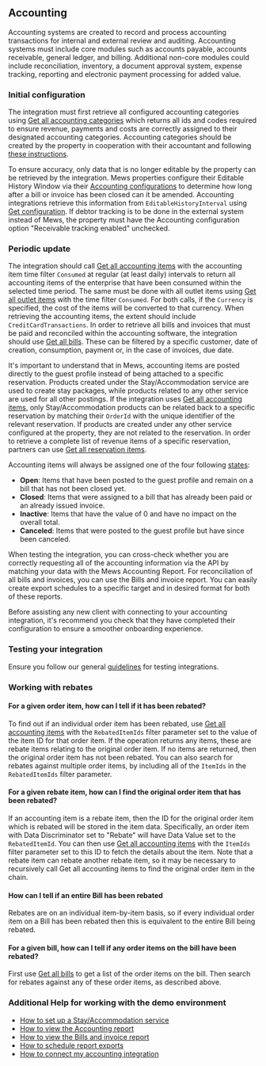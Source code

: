 ## Accounting

Accounting systems are created to record and process accounting transactions for internal and external review and auditing. Accounting systems must include core modules such as accounts payable, accounts receivable, general ledger, and billing. Additional non-core modules could include reconciliation, inventory, a document approval system, expense tracking, reporting and electronic payment processing for added value. 

### Initial configuration

The integration must first retrieve all configured accounting categories using [Get all accounting categories](../operations/finance.md#get-all-accounting-categories) which returns all ids and codes required to ensure revenue, payments and costs are correctly assigned to their designated accounting categories. Accounting categories should be created by the property in cooperation with their accountant and following [these instructions](https://help.mews.com/s/article/create-an-accounting-category?language=en_US). 

To ensure accuracy, only data that is no longer editable by the property can be retrieved by the integration. Mews properties configure their Editable History Window via their [Accounting configurations](https://help.mews.com/s/article/what-is-the-accounting-configuration?language=en_US) to determine how long after a bill or invoice has been closed can it be amended. Accounting integrations retrieve this information from `EditableHistoryInterval` using [Get configuration](../operations/configuration.md#get-configuration). If debtor tracking is to be done in the external system instead of Mews, the property must have the Accounting configuration option "Receivable tracking enabled" unchecked.

### Periodic update

The integration should call [Get all accounting items](../operations/finance.md#get-all-accounting-items) with the accounting item time filter `Consumed` at regular (at least daily) intervals to return all accounting items of the enterprise that have been consumed within the selected time period. The same must be done with all outlet items using [Get all outlet items](../operations/finance.md#get-all-outlet-items) with the time filter `Consumed`. For both calls, if the `Currency` is specified, the cost of the items will be converted to that currency. When retrieving the accounting items, the extent should include `CreditCardTransactions`. In order to retrieve all bills and invoices that must be paid and reconciled within the accounting software, the integration should use [Get all bills](../operations/finance.md#get-all-bills). These can be filtered by a specific customer, date of creation, consumption, payment or, in the case of invoices, due date.

It's important to understand that in Mews, accounting items are posted directly to the guest profile instead of being attached to a specific reservation. Products created under the Stay/Accommodation service are used to create stay packages, while products related to any other service are used for all other postings. If the integration uses [Get all accounting items](../operations/finance.md#get-all-accounting-items), only Stay/Accommodation products can be related back to a specific reservation by matching their `OrderId` with the unique identifier of the relevant reservation. If products are created under any other service configured at the property, they are not related to the reservation. In order to retrieve a complete list of revenue items of a specific reservation, partners can use [Get all reservation items](../operations/reservations.md#get-all-reservation-items). 

Accounting items will always be assigned one of the four following [states](../operations/finance.md#accounting-item-state):
* **Open**: Items that have been posted to the guest profile and remain on a bill that has not been closed yet.
* **Closed**: Items that were assigned to a bill that has already been paid or an already issued invoice.
* **Inactive**: Items that have the value of 0 and have no impact on the overall total.
* **Canceled**: Items that were posted to the guest profile but have since been canceled.

When testing the integration, you can cross-check whether you are correctly requesting all of the accounting information via the API by matching your data with the Mews Accounting Report. For reconciliation of all bills and invoices, you can use the Bills and invoice report. You can easily create export schedules to a specific target and in desired format for both of these reports. 

Before assisting any new client with connecting to your accounting integration, it's recommend you check that they have completed their configuration to ensure a smoother onboarding experience.

### Testing your integration

Ensure you follow our general [guidelines](../guidelines) for testing integrations.

### Working with rebates

#### For a given order item, how can I tell if it has been rebated?

To find out if an individual order item has been rebated, use [Get all accounting items](../operations/finance.md#get-all-accounting-items) with the `RebatedItemIds` filter parameter set to the value of the item ID for that order item. If the operation returns any items, these are rebate items relating to the original order item. If no items are returned, then the original order item has not been rebated. You can also search for rebates against multiple order items, by including all of the `ItemIds` in the `RebatedItemIds` filter parameter.

#### For a given rebate item, how can I find the original order item that has been rebated?

If an accounting item is a rebate item, then the ID for the original order item which is rebated will be stored in the item data. Specifically, an order item with Data Discriminator set to "Rebate" will have Data Value set to the `RebatedItemId`. You can then use [Get all accounting items](../operations/finance.md#get-all-accounting-items) with the `ItemIds` filter parameter set to this ID to fetch the details about the item. Note that a rebate item can rebate another rebate item, so it may be necessary to recursively call Get all accounting items to find the original order item in the chain.

#### How can I tell if an entire Bill has been rebated

Rebates are on an individual item-by-item basis, so if every individual order item on a Bill has been rebated then this is equivalent to the entire Bill being rebated.

#### For a given bill, how can I tell if any order items on the bill have been rebated?

First use [Get all bills](../operations/finance.md#get-all-bills) to get a list of the order items on the bill. Then search for rebates against any of these order items, as described above.

### Additional Help for working with the demo environment

- [How to set up a Stay/Accommodation service](https://help.mews.com/s/article/set-up-a-bookable-service?language=en_US)
- [How to view the Accounting report](https://help.mews.com/s/article/accounting-report?language=en_US)
- [How to view the Bills and invoice report](https://help.mews.com/s/article/bills-and-invoices-report?language=en_US)
- [How to schedule report exports](https://help.mews.com/s/article/schedule-report-exports?language=en_US)
- [How to connect my accounting integration](https://help.mews.com/s/article/how-can-i-connect-my-accounting-integration?language=en_US)
